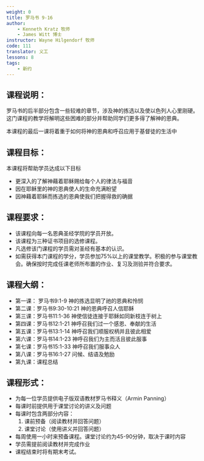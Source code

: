```yaml
---
weight: 0
title: 罗马书 9-16
author:
    - Kenneth Kratz 牧师
    - James Witt 博士
instructor: Wayne Hilgendorf 牧师
code: 111
translator: 义工
lessons: 8
tags: 
    - 新约
---
```


## 课程说明：

罗马书的后半部分包含一些较难的章节，涉及神的拣选以及使以色列人心里刚硬。这门课程的教学将解明这些困难的部分并帮助同学们更多得了解神的恩典。

本课程的最后一课将着重于如何将神的恩典和呼召应用于基督徒的生活中

## 课程目标：

本课程将帮助学员达成以下目标

- 更深入的了解神藉着耶稣赐给每个人的律法与福音
- 因在耶稣里的神的恩典使人的生命充满盼望
- 因神藉着耶稣而拣选的恩典使我们把握得救的确据

## 课程要求：

- 该课程向每一名恩典圣经学院的学员开放。
- 该课程为三种证书项目的选修课程。
- 凡选修该门课程的学员需对圣经有基本的认识。
- 如需获得本门课程的学分，学员参加75%以上的课堂教学。积极的参与课堂教会。确保按时完成任课老师所布置的作业、复习及测验并符合要求。

## 课程大纲：

- 第一课： 罗马书9:1-9  神的拣选显明了祂的恩典和怜悯
- 第二课：罗马书9:30-10:21  神的恩典呼召人信耶稣
- 第三课：罗马书11:1-36  神使信徒连接于耶稣如同新枝连于树上
- 第四课：罗马书12:1-21  神呼召我们过一个感恩、奉献的生活
- 第五课：罗马书13:1-14  神呼召我们顺服权柄并且彼此相爱
- 第六课：罗马书14:1-23  神呼召我们为主而活且彼此服事
- 第七课：罗马书15:1-33  神呼召我们服事众人
- 第八课：罗马书16:1-27  问候、结语及勉励
- 第九课：课程总结

## 课程形式：

- 为每一位学员提供电子版双语教材罗马书释义（Armin Panning）
- 每课时前提供用于课堂讨论的讲义及问题
- 每课时包含两部分内容：
    1.	课前预备（阅读教材并回答问题）
    2.	课堂讨论（使用讲义并回答问题）
- 每周使用一小时来预备课程。课堂讨论约为45-90分钟，取决于课时内容
- 学员需提前阅读教材并完成作业
- 课程结束时将有期末考试。